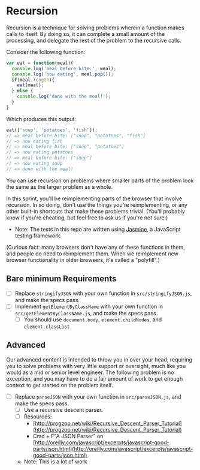# Recursion

Recursion is a technique for solving problems wherein a function makes calls to itself. By doing so, it can complete a small amount of the processing, and delegate the rest of the problem to the recursive calls.

Consider the following function:

```JavaScript
var eat = function(meal){
  console.log('meal before bite:', meal);
  console.log('now eating', meal.pop());
  if(meal.length){
    eat(meal);
  } else {
    console.log('done with the meal!');
  }
}
```

Which produces this output:

```JavaScript
eat(['soup', 'potatoes', 'fish']);
// => meal before bite: ["soup", "potatoes", "fish"]
// => now eating fish
// => meal before bite: ["soup", "potatoes"]
// => now eating potatoes
// => meal before bite: ["soup"]
// => now eating soup
// => done with the meal!
```

You can use recursion on problems where smaller parts of the problem look the same as the larger problem as a whole.

In this sprint, you'll be reimplementing parts of the browser that involve recursion. In so doing, don't use the things you're reimplementing, or any other built-in shortcuts that make these problems trivial. (You'll probably know if you're cheating, but feel free to ask us if you're not sure.)

* Note: The tests in this repo are written using [Jasmine](http://pivotal.github.io/jasmine/), a JavaScript testing framework.

(Curious fact: many browsers don't have any of these functions in them, and people do need to reimplement them. When we reimplement new browser functionality in older browsers, it's called a "polyfill".)

## Bare minimum Requirements

- [ ] Replace `stringifyJSON` with your own function in `src/stringifyJSON.js`, and make the specs pass.
- [ ] Implement `getElementByClassName` with your own function in `src/getElementByClassName.js`, and make the specs pass.
  - [ ] You should use `document.body`, `element.childNodes`, and `element.classList`

## Advanced

Our advanced content is intended to throw you in over your head, requiring you to solve problems with very little support or oversight, much like you would as a mid or senior level engineer. The following problem is no exception, and you may have to do a fair amount of work to get enough context to get started on the problem itself.

- [ ] Replace `parseJSON` with your own function in `src/parseJSON.js`, and make the specs pass.
  - [ ] Use a recursive descent parser.
  - [ ] Resources:
    - [http://progzoo.net/wiki/Recursive_Descent_Parser_Tutorial](http://progzoo.net/wiki/Recursive_Descent_Parser_Tutorial)
    - Cmd + F"A JSON Parser" on [http://oreilly.com/javascript/excerpts/javascript-good-parts/json.html](http://oreilly.com/javascript/excerpts/javascript-good-parts/json.html)
  - Note: This is a lot of work